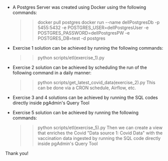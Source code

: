 - A Postgres Server was created using Docker using the following commands:
    >> docker pull postgres
    >> docker run 
        --name dellPostgresDb 
        -p 5455:5432 
        -e POSTGRES_USER=dellPostgresUser 
        -e POSTGRES_PASSWORD=dellPostgresPW 
        -e POSTGRES_DB=test 
        -d 
        postgres

- Exercise 1 solution can be achieved by running the following commands:
    >> python scripts/etl\(exercise_1\).py

- Exercise 2 solution can be achieved by scheduling the run of the following 
command in a daily manner:
    >> python scripts/get_latest_covid_data\(exercise_2\).py
This can be done via a CRON schedule, Airflow, etc.

- Exercise 3 and 4 solutions can be achieved by running the SQL codes directly 
inside pgAdmin's Query Tool

- Exercise 5 solution can be achieved by running the following commands:
    >> python scripts/etl\(exercise_5\).py
Then we can create a view that enriches the Covid "Data source 1: Covid Data" with
the vaccination data ingested by running the SQL code directly inside pgAdmin's Query Tool

Thank you!